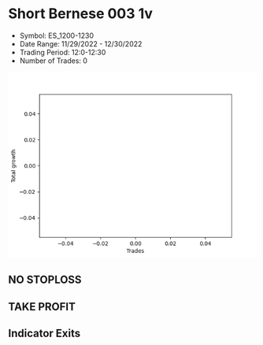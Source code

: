 # Short Bernese 003 1v 
- Symbol: ES_1200-1230
- Date Range: 11/29/2022 - 12/30/2022
- Trading Period: 12:0-12:30
- Number of Trades: 0

![Plot](ShortBernese0031vES_1200-1230.png)
## NO STOPLOSS














## TAKE PROFIT











## Indicator Exits

